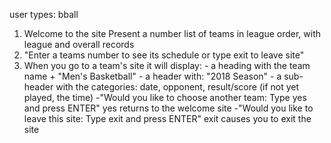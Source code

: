 

user types: bball

1. Welcome to the site
	Present a number list of teams in league order, with league and overall records
2. "Enter a teams number to see its schedule or type exit to leave site"
3. When you go to a team's site it will display:
		- a heading with the team name + "Men's Basketball"
		- a header with: "2018 Season"
		- a sub-header with the categories: date, opponent, result/score (if not yet 
			played, the time)
		-"Would you like to choose another team: Type yes and press ENTER"
			yes returns to the welcome site
		-"Would you like to leave this site: Type exit and press ENTER"
			exit causes you to exit the site